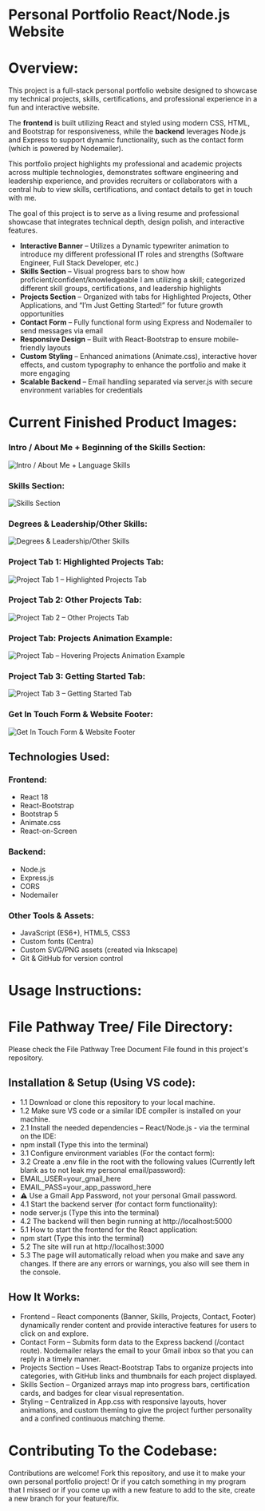 # Personal Portfolio React/Node.js Website 

# Overview:
This project is a full-stack personal portfolio website designed to showcase my technical projects, skills, certifications, and professional experience in a fun and interactive website. 

The **frontend** is built utilizing React and styled using modern CSS, HTML, and Bootstrap for responsiveness, while the **backend** leverages Node.js and Express to support dynamic functionality, such as the contact form (which is powered by Nodemailer). 

This portfolio project highlights my professional and academic projects across multiple technologies, demonstrates software engineering and leadership experience, and provides recruiters or collaborators with a central hub to view skills, certifications, and contact details to get in touch with me. 

The goal of this project is to serve as a living resume and professional showcase that integrates technical depth, design polish, and interactive features.
- **Interactive Banner** – Utilizes a Dynamic typewriter animation to introduce my different professional IT roles and strengths (Software Engineer, Full Stack Developer, etc.) 
- **Skills Section** – Visual progress bars to show how proficient/confident/knowledgeable I am utilizing a skill; categorized different skill groups, certifications, and leadership highlights 
- **Projects Section** – Organized with tabs for Highlighted Projects, Other Applications, and “I’m Just Getting Started!” for future growth opportunities 
- **Contact Form** – Fully functional form using Express and Nodemailer to send messages via email 
- **Responsive Design** – Built with React-Bootstrap to ensure mobile-friendly layouts 
- **Custom Styling** – Enhanced animations (Animate.css), interactive hover effects, and custom typography to enhance the portfolio and make it more engaging 
- **Scalable Backend** – Email handling separated via server.js with secure environment variables for credentials 

# Current Finished Product Images:

### Intro / About Me + Beginning of the Skills Section:
![Intro / About Me + Language Skills](ReadMe_File_Images/Portfolio_Intro-About_Me+Language_Skills.png)

### Skills Section:
![Skills Section](ReadMe_File_Images/Portfolio_Skills_Section.png)

### Degrees & Leadership/Other Skills:
![Degrees & Leadership/Other Skills](ReadMe_File_Images/Portfolio_Degrees+Leadership_Skills.png)

### Project Tab 1: Highlighted Projects Tab:
![Project Tab 1 – Highlighted Projects Tab](ReadMe_File_Images/Portfolio_Highlighted_Projects.png)

### Project Tab 2: Other Projects Tab:
![Project Tab 2 – Other Projects Tab](ReadMe_File_Images/Portfolio_Other_Projects.png)

### Project Tab: Projects Animation Example:
![Project Tab – Hovering Projects Animation Example](ReadMe_File_Images/Portfolio_Projects_Animation_Example.png)

### Project Tab 3: Getting Started Tab:
![Project Tab 3 – Getting Started Tab](ReadMe_File_Images/Portfolio_Getting_Started_Tab.png)

### Get In Touch Form & Website Footer:
![Get In Touch Form & Website Footer](ReadMe_File_Images/Portfolio_Get_In_Touch_Form.png)

## Technologies Used:
### Frontend:
- React 18 
- React-Bootstrap 
- Bootstrap 5 
- Animate.css 
- React-on-Screen 

### Backend:
- Node.js 
- Express.js 
- CORS 
- Nodemailer 

### Other Tools & Assets:
- JavaScript (ES6+), HTML5, CSS3 
- Custom fonts (Centra) 
- Custom SVG/PNG assets (created via Inkscape) 
- Git & GitHub for version control 

# Usage Instructions:

# File Pathway Tree/ File Directory:
Please check the File Pathway Tree Document File found in this project's repository.

## Installation & Setup (Using VS code):
- 1.1 Download or clone this repository to your local machine.
- 1.2 Make sure VS code or a similar IDE compiler is installed on your machine.
- 2.1 Install the needed dependencies – React/Node.js - via the terminal on the IDE:
- npm install (Type this into the terminal)
- 3.1 Configure environment variables (For the contact form):
- 3.2 Create a .env file in the root with the following values (Currently left blank as to not leak my personal email/password):
- EMAIL_USER=your_gmail_here
- EMAIL_PASS=your_app_password_here
- ⚠️ Use a Gmail App Password, not your personal Gmail password.
- 4.1 Start the backend server (for contact form functionality):
- node server.js (Type this into the terminal)
- 4.2 The backend will then begin running at http://localhost:5000
- 5.1 How to start the frontend for the React application:
- npm start (Type this into the terminal)
- 5.2 The site will run at http://localhost:3000
- 5.3 The page will automatically reload when you make and save any changes. If there are any errors or warnings, you also will see them in the console.

## How It Works:
- Frontend – React components (Banner, Skills, Projects, Contact, Footer) dynamically render content and provide interactive features for users to click on and explore.
- Contact Form – Submits form data to the Express backend (/contact route). Nodemailer relays the email to your Gmail inbox so that you can reply in a timely manner.
- Projects Section – Uses React-Bootstrap Tabs to organize projects into categories, with GitHub links and thumbnails for each project displayed.
- Skills Section – Organized arrays map into progress bars, certification cards, and badges for clear visual representation.
- Styling – Centralized in App.css with responsive layouts, hover animations, and custom theming to give the project further personality and a confined continuous matching theme.

# Contributing To the Codebase:

Contributions are welcome! Fork this repository, and use it to make your own personal portfolio project! Or if you catch something in my program that I missed or if you come up with a new feature to add to the site, create a new branch for your feature/fix. 
